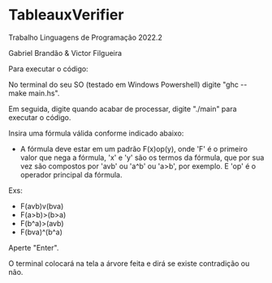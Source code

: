 # TableauxVerifier

Trabalho Linguagens de Programação 2022.2

Gabriel Brandão & Victor Filgueira

Para executar o código:

No terminal do seu SO (testado em Windows Powershell) digite "ghc --make main.hs".

Em seguida, digite quando acabar de processar, digite "./main" para executar o código.

Insira uma fórmula válida conforme indicado abaixo:

* A fórmula deve estar em um padrão F(x)op(y), onde 'F' é o primeiro valor que nega a fórmula, 
'x' e 'y' são os termos da fórmula, que por sua vez são compostos por 'avb' ou 'a^b' ou 'a>b', por exemplo. 
E 'op' é o operador principal da fórmula.

Exs: 
- F(avb)v(bva)
- F(a>b)>(b>a)
- F(b^a)>(avb)
- F(bva)^(b^a)

Aperte "Enter".

O terminal colocará na tela a árvore feita e dirá se existe contradição ou não.
